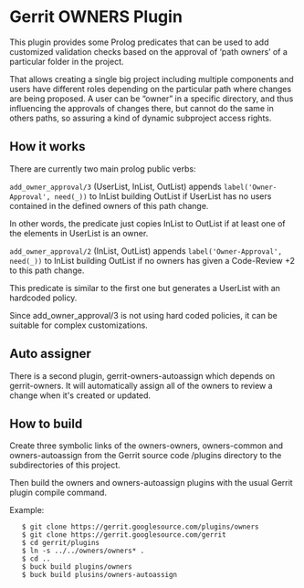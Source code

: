 # Gerrit OWNERS Plugin

This plugin provides some Prolog predicates that can be used to add customized
validation checks based on the approval of ‘path owners’ of a particular folder
in the project.

That allows creating a single big project including multiple components and
users have different roles depending on the particular path where changes are
being proposed. A user can be “owner” in a specific directory, and thus
influencing the approvals of changes there, but cannot do the same in others
paths, so assuring a kind of dynamic subproject access rights.

## How it works

There are currently two main prolog public verbs:

`add_owner_approval/3` (UserList, InList, OutList)
appends `label('Owner-Approval', need(_))` to InList building OutList if
UserList has no users contained in the defined owners of this path change.

In other words, the predicate just copies InList to OutList if at least one of
the elements in UserList is an owner.

`add_owner_approval/2` (InList, OutList)
appends `label('Owner-Approval', need(_))` to InList building OutList if
no owners has given a Code-Review +2  to this path change.

This predicate is similar to the first one but generates a UserList with an
hardcoded policy.

Since add_owner_approval/3 is not using hard coded policies, it can be suitable
for complex customizations.

## Auto assigner

There is a second plugin, gerrit-owners-autoassign which depends on
gerrit-owners. It will automatically assign all of the owners to review a
change when it's created or updated.

## How to build

Create three symbolic links of the owners-owners, owners-common and owners-autoassign
from the Gerrit source code /plugins directory to the subdirectories of this project.

Then build the owners and owners-autoassign plugins with the usual Gerrit
plugin compile command.

Example:

```
   $ git clone https://gerrit.googlesource.com/plugins/owners
   $ git clone https://gerrit.googlesource.com/gerrit
   $ cd gerrit/plugins
   $ ln -s ../../owners/owners* .
   $ cd ..
   $ buck build plugins/owners
   $ buck build plusins/owners-autoassign
```


